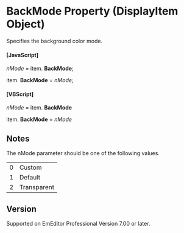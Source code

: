 # BackMode Property (DisplayItem Object)

Specifies the background color mode.

#### \[JavaScript\]

_nMode_ = item. **BackMode**;

item. **BackMode** = _nMode_;

#### \[VBScript\]

_nMode_ = item. **BackMode**

item. **BackMode** = _nMode_

## Notes

The nMode parameter should be one of the following values.

|     |     |
| --- | --- |
| 0 | Custom |
| 1 | Default |
| 2 | Transparent |

## Version

Supported on EmEditor Professional Version 7.00 or later.